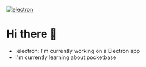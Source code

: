 <a href='https://www.electronjs.org' target="_blank"><img alt='electron' src='https://img.shields.io/badge/Electron-100000?style=for-the-badge&logo=electron&logoColor=white&labelColor=black&color=black'/></a>
# Hi there :wave:
- :electron: I'm currently working on a Electron app
- I'm currently learning about pocketbase

